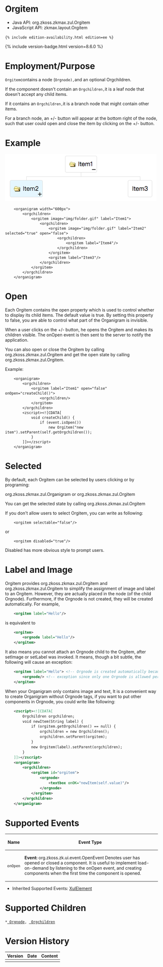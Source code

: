 

# Orgitem

- Java API: <javadoc>org.zkoss.zkmax.zul.Orgitem </javadoc>
- JavaScript API: <javadoc directory="jsdoc">zkmax.layout.Orgitem
  </javadoc>

`{% include edition-availability.html edition=ee %}`

{% include version-badge.html version=8.6.0 %}

# Employment/Purpose

`Orgitem`contains a node (`Orgnode),`and an optional Orgchildren.

If the component doesn't contain an `Orgchildren,`it is a leaf node that
doesn't accept any child items.

If it contains an `Orgchildren,`it is a branch node that might contain
other items.

For a branch node, an +/- button will appear at the bottom right of the
node, such that user could open and close the item by clicking on the
+/- button.

# Example

![](images/Orgitem_example.png)

        <organigram width="600px">
            <orgchildren>
                <orgitem image="img/folder.gif" label="Item1">
                    <orgchildren>
                        <orgitem image="img/folder.gif" label="Item2" selected="true" open="false">
                            <orgchildren>
                                <orgitem label="Item4"/>
                            </orgchildren>
                        </orgitem>
                        <orgitem label="Item3"/>
                    </orgchildren>
                </orgitem>
            </orgchildren>
        </organigram>

# Open

Each Orgitem contains the open property which is used to control whether
to display its child items. The default value is true. By setting this
property to false, you are able to control what part of the Organigram
is invisible.

When a user clicks on the +/- button, he opens the Orgitem and makes its
children visible. The onOpen event is then sent to the server to notify
the application.

You can also open or close the Orgitem by calling
<javadoc method="setOpen(java.lang.Boolean)">org.zkoss.zkmax.zul.Orgitem</javadoc>
and get the open state by calling
<javadoc method="isOpen()">org.zkoss.zkmax.zul.Orgitem</javadoc>.

Example:

        <organigram>
            <orgchildren>
                <orgitem label="Item1" open="false" onOpen="createChild()">
                    <orgchildren/>
                </orgitem>
            </orgchildren>
            <zscript><![CDATA[
                void createChild() {
                    if (event.isOpen())
                        new Orgitem("new item").setParent(self.getOrgchildren());
                }
            ]]></zscript>
        </organigram>

# Selected

By default, each Orgitem can be selected by users clicking or by
programing:

<javadoc method="setSelectedItem(org.zkoss.zkmax.zul.Orgitem)">org.zkoss.zkmax.zul.Organigram</javadoc>
or
<javadoc method="setSelected(java.lang.Boolean)">org.zkoss.zkmax.zul.Orgitem</javadoc>

You can get the selected state by calling
<javadoc method="isSelected()">org.zkoss.zkmax.zul.Orgitem</javadoc>

If you don't allow users to select Orgitem, you can write as following:

        <orgitem selectable="false"/>

or

        <orgitem disabled="true"/>

Disabled has more obvious style to prompt users.

# Label and Image

Orgitem provides
<javadoc method="setImage(java.lang.String)">org.zkoss.zkmax.zul.Orgitem</javadoc>
and
<javadoc method="setLabel(java.lang.String)">org.zkoss.zkmax.zul.Orgitem</javadoc>
to simplify the assignment of image and label to an Orgitem. However,
they are actually placed in the node (of the child Orgnode).
Furthermore, if the Orgnode is not created, they will be created
automatically. For example,

``` xml
    <orgitem label="Hello"/>
```

is equivalent to

``` xml
    <orgitem>
        <orgnode label="Hello"/>
    </orgitem>
```

It also means you cannot attach an Orgnode child to the Orgitem, after
setImage or setLabel was invoked. It means, though a bit subtle, the
following will cause an exception:

``` xml
    <orgitem label="Hello"> <!-- Orgnode is created automatically because of setLabel -->
        <orgnode/> <!-- exception since only one Orgnode is allowed per Orgitem -->
    </orgitem>
```

When your Organigram only contains image and text, It is a convenient
way to create Organigram without Orgnode tags, if you want to put other
components in Orgnode, you could write like following:

``` xml
    <zscript><![CDATA[
        Orgchildren orgchildren;
        void newItem(String label) {
            if (orgitem.getOrgchildren() == null) {
                orgchildren = new Orgchildren();
                orgchildren.setParent(orgitem);
            }
            new Orgitem(label).setParent(orgchildren);
        }
    ]]></zscript>
    <organigram>
        <orgchildren>
            <orgitem id="orgitem">
                <orgnode>
                    <textbox onOK="newItem(self.value)"/>
                </orgnode>
            </orgitem>
        </orgchildren>
    </organigram>
```

# Supported Events

<table>
<thead>
<tr class="header">
<th><center>
<p>Name</p>
</center></th>
<th><center>
<p>Event Type</p>
</center></th>
</tr>
</thead>
<tbody>
<tr class="odd">
<td><center>
<p><code>onOpen</code></p>
</center></td>
<td><p><strong>Event:</strong>
<javadoc>org.zkoss.zk.ui.event.OpenEvent</javadoc> Denotes user has
opened or closed a component. It is useful to implement load-on-demand
by listening to the onOpen event, and creating components when the first
time the component is opened.</p></td>
</tr>
</tbody>
</table>

- Inherited Supported Events: [
  XulElement](ZK_Component_Reference/Base_Components/XulElement#Supported_Events)

# Supported Children

`*`[` Orgnode`](ZK_Component_Reference/Layouts/Organigram/Orgnode)`, `[` Orgchildren`](ZK_Component_Reference/Layouts/Organigram/Orgchildren)

# Version History



| Version | Date | Content |
|---------|------|---------|
|         |      |         |


